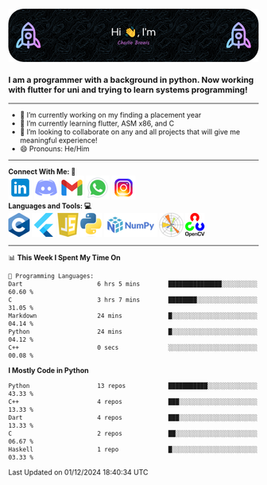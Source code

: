 ![Header Image](./github-header-image.png)

### I am a programmer with a background in python. Now working with flutter for uni and trying to learn systems programming!
___
- 🔭 I’m currently working on my finding a placement year 
- 🌱 I’m currently learning flutter, ASM x86, and C
- 👯 I’m looking to collaborate on any and all projects that will give me meaningful experience!
- 😄 Pronouns: He/Him
___
**Connect With Me:    🤝**  
[![Linkedin Icon](./social-media-icons/linkedin.png)](https://www.linkedin.com/in/charlie-brewis-067b5a29a/)
[![Discord Icon](./social-media-icons/discord.png)](https://discordapp.com/users/234345646319075328)
[![Gmail Icon](./social-media-icons/gmail.png)](mailto:charliebrewis12@gmail.com)
[![Whatsapp Icon](./social-media-icons/whatsapp.png)](https://wa.me/077388930480)
[![Instagram Icon](./social-media-icons/instagram.png)](https://www.instagram.com/_charlie_brewis?igsh=MTI2dGR2OHV2cXp1cQ%3D%3D&utm_source=qr)  
  **Languages and Tools:    💻**  
![c Icon](./languages-and-tools-icons/c.png)
![Flutter Icon](./languages-and-tools-icons/flutter.png)
![js Icon](./languages-and-tools-icons/js.png)
![Python Icon](./languages-and-tools-icons/python.png)
![Numpy Icon](./languages-and-tools-icons/numpy.png)
![Matplotlib Icon](./languages-and-tools-icons/matplotlib.png)
![Open CV Icon](./languages-and-tools-icons/opencv.png)
___
<!--START_SECTION:waka-->
📊 **This Week I Spent My Time On** 

```text
💬 Programming Languages: 
Dart                     6 hrs 5 mins        ███████████████░░░░░░░░░░   60.60 % 
C                        3 hrs 7 mins        ████████░░░░░░░░░░░░░░░░░   31.05 % 
Markdown                 24 mins             █░░░░░░░░░░░░░░░░░░░░░░░░   04.14 % 
Python                   24 mins             █░░░░░░░░░░░░░░░░░░░░░░░░   04.12 % 
C++                      0 secs              ░░░░░░░░░░░░░░░░░░░░░░░░░   00.08 % 
```

**I Mostly Code in Python** 

```text
Python                   13 repos            ███████████░░░░░░░░░░░░░░   43.33 % 
C++                      4 repos             ███░░░░░░░░░░░░░░░░░░░░░░   13.33 % 
Dart                     4 repos             ███░░░░░░░░░░░░░░░░░░░░░░   13.33 % 
C                        2 repos             ██░░░░░░░░░░░░░░░░░░░░░░░   06.67 % 
Haskell                  1 repo              █░░░░░░░░░░░░░░░░░░░░░░░░   03.33 % 
```




 Last Updated on 01/12/2024 18:40:34 UTC
<!--END_SECTION:waka-->

